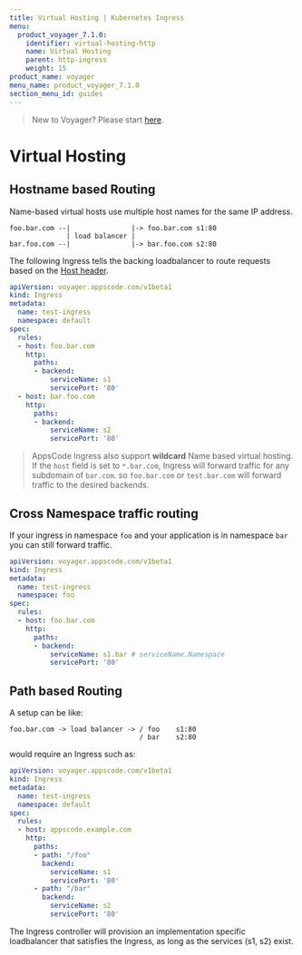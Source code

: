 ```yaml
---
title: Virtual Hosting | Kubernetes Ingress
menu:
  product_voyager_7.1.0:
    identifier: virtual-hosting-http
    name: Virtual Hosting
    parent: http-ingress
    weight: 15
product_name: voyager
menu_name: product_voyager_7.1.0
section_menu_id: guides
---
```

> New to Voyager? Please start [here](/docs/concepts/overview.md).

# Virtual Hosting

## Hostname based Routing

Name-based virtual hosts use multiple host names for the same IP address.

```
foo.bar.com --|               |-> foo.bar.com s1:80
              | load balancer |
bar.foo.com --|               |-> bar.foo.com s2:80
```
The following Ingress tells the backing loadbalancer to route requests based on the [Host header](https://tools.ietf.org/html/rfc7230#section-5.4).

```yaml
apiVersion: voyager.appscode.com/v1beta1
kind: Ingress
metadata:
  name: test-ingress
  namespace: default
spec:
  rules:
  - host: foo.bar.com
    http:
      paths:
      - backend:
          serviceName: s1
          servicePort: '80'
  - host: bar.foo.com
    http:
      paths:
      - backend:
          serviceName: s2
          servicePort: '80'
```

> AppsCode Ingress also support **wildcard** Name based virtual hosting.
If the `host` field is set to `*.bar.com`, Ingress will forward traffic for any subdomain of `bar.com`.
so `foo.bar.com` or `test.bar.com` will forward traffic to the desired backends.

## Cross Namespace traffic routing
If your ingress in namespace `foo` and your application is in namespace `bar` you can still forward traffic.

```yaml
apiVersion: voyager.appscode.com/v1beta1
kind: Ingress
metadata:
  name: test-ingress
  namespace: foo
spec:
  rules:
  - host: foo.bar.com
    http:
      paths:
      - backend:
          serviceName: s1.bar # serviceName.Namespace
          servicePort: '80'
```

## Path based Routing

A setup can be like:

```
foo.bar.com -> load balancer -> / foo    s1:80
                                / bar    s2:80
```

would require an Ingress such as:

```yaml
apiVersion: voyager.appscode.com/v1beta1
kind: Ingress
metadata:
  name: test-ingress
  namespace: default
spec:
  rules:
  - host: appscode.example.com
    http:
      paths:
      - path: "/foo"
        backend:
          serviceName: s1
          servicePort: '80'
      - path: "/bar"
        backend:
          serviceName: s2
          servicePort: '80'
```

The Ingress controller will provision an implementation specific loadbalancer that satisfies the Ingress,
as long as the services (s1, s2) exist.

